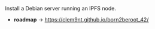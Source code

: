 Install a Debian server running an IPFS node.
* **roadmap** -> https://clem9nt.github.io/born2beroot_42/
